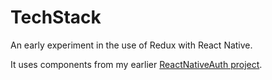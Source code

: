 # TechStack

An early experiment in the use of Redux with React Native.

It uses components from my earlier [ReactNativeAuth project](https://github.com/sleeplesseditor/ReactNativeAuth).